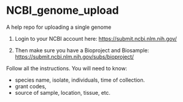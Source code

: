 # NCBI_genome_upload
A help repo for uploading a single genome


1. Login to your NCBI account here: https://submit.ncbi.nlm.nih.gov/

2. Then make sure you have a Bioproject and Biosample:
https://submit.ncbi.nlm.nih.gov/subs/bioproject/

Follow all the instructions. You will need to know:
- species name, isolate, individuals, time of collection.
- grant codes, 
- source of sample, location, tissue, etc.
